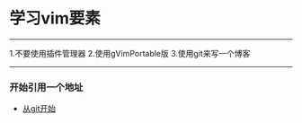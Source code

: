 ﻿# 学习vim要素
---
1.不要使用插件管理器
2.使用gVimPortable版
3.使用git来写一个博客

---
### 开始引用一个地址

- [从git开始](https://ycjyy.github.io/git.md)

